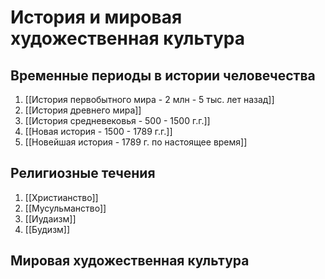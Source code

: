 # История и мировая художественная культура
## Временные периоды в истории человечества
1. [[История первобытного мира - 2 млн - 5 тыс. лет назад]]
2. [[История древнего мира]]
3. [[История средневековья - 500 - 1500 г.г.]]
4. [[Новая история - 1500 - 1789 г.г.]]
5. [[Новейшая история - 1789 г. по настоящее время]]


## Религиозные течения
1. [[Христианство]]
2. [[Мусульманство]]
3. [[Иудаизм]]
4. [[Будизм]]

## Мировая художественная культура
